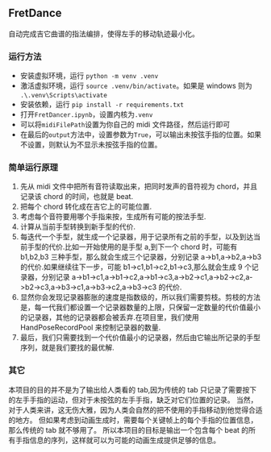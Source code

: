 ## FretDance

自动完成吉它曲谱的指法编排，使得左手的移动轨迹最小化。

### 运行方法

- 安装虚拟环境，运行 `python -m venv .venv`
- 激活虚拟环境，运行 `source .venv/bin/activate`。如果是 windows 则为 `.\.venv\Scripts\activate`
- 安装依赖，运行 `pip install -r requirements.txt`
- 打开`FretDancer.ipynb`，设置内核为`.venv`
- 可以将`midiFilePath`设置为你自己的 midi 文件路径，然后运行即可
- 在最后的`output`方法中，设置参数为`True`，可以输出未按弦手指的位置。如果不设置，则默认为不显示未按弦手指的位置。

### 简单运行原理

1. 先从 midi 文件中把所有音符读取出来，把同时发声的音符视为 chord，并且记录该 chord 的时间，也就是 beat.
2. 把每个 chord 转化成在吉它上的可能位置.
3. 考虑每个音符要用哪个手指来按，生成所有可能的按法手型.
4. 计算从当前手型转换到新手型的代价.
5. 每迭代一个手型，就生成一个记录器，用于记录所有之前的手型，以及到达当前手型的代价.比如一开始使用的是手型 a,到下一个 chord 时，可能有 b1,b2,b3 三种手型，那么就会生成三个记录器，分别记录 a->b1,a->b2,a->b3 的代价.如果继续往下一步，可能 b1->c1,b1->c2,b1->c3,那么就会生成 9 个记录器，分别记录 a->b1->c1,a->b1->c2,a->b1->c3,a->b2->c1,a->b2->c2,a->b2->c3,a->b3->c1,a->b3->c2,a->b3->c3 的代价.
6. 显然你会发现记录器膨胀的速度是指数级的，所以我们需要剪枝。剪枝的方法是，每一代我们都设置一个记录器数量的上限，只保留一定数量的代价值最小的记录器，其他的记录器都会被丢弃.在项目里，我们使用 HandPoseRecordPool 来控制记录器的数量.
7. 最后，我们只需要找到一个代价值最小的记录器，然后由它输出所记录的手型序列，就是我们要找的最优解.

### 其它

本项目的目的并不是为了输出给人类看的 tab,因为传统的 tab 只记录了需要按下的左手手指的运动，但对于未按弦的左手手指，缺乏对它们位置的记录。
当然，对于人类来讲，这无伤大雅，因为人类会自然的把不使用的手指移动到他觉得合适的地方。
但如果考虑到动画生成时，需要每个关键帧上的每个手指的位置信息，那么传统的 tab 就不够用了。
所以本项目的目标是输出一个包含每个 beat 的所有手指信息的序列，这样就可以为可能的动画生成提供足够的信息。

